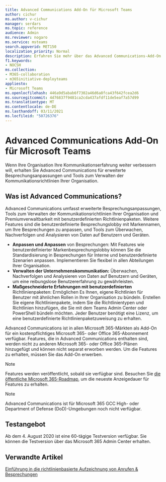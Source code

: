 ```yaml
---
title: Advanced Communications Add-On für Microsoft Teams
author: cichur
ms.author: v-cichur
manager: serdars
ms.topic: reference
audience: Admin
ms.reviewer: nogaro
ms.service: msteams
search.appverid: MET150
localization_priority: Normal
description: Erfahren Sie mehr über das Advanced Communications-Add-On SKU für Microsoft Teams.
f1.keywords:
- NOCSH
ms.collection:
- M365-collaboration
- m365initiative-deployteams
appliesto:
- Microsoft Teams
ms.openlocfilehash: 446a9d5abab6f7302a46d6a8fca43f642fcea2d6
ms.sourcegitcommit: 4d76837f9481ca2cda437afdf11de5eaf7a57d99
ms.translationtype: MT
ms.contentlocale: de-DE
ms.lasthandoff: 03/11/2021
ms.locfileid: "50726376"
---
```

# <a name="advanced-communications-add-on-for-microsoft-teams"></a>Advanced Communications Add-On für Microsoft Teams

Wenn Ihre Organisation Ihre Kommunikationserfahrung weiter verbessern will, erhalten Sie Advanced Communications für erweiterte Besprechungsanpassungen und Tools zum Verwalten der Kommunikationsrichtlinien Ihrer Organisation.

## <a name="what-is-advanced-communications"></a>Was ist Advanced Communications?

Advanced Communications umfasst erweiterte Besprechungsanpassungen, Tools zum Verwalten der Kommunikationsrichtlinien Ihrer Organisation und Premiumverwaltbarkeit mit benutzerdefinierten Richtlinienpaketen. Weitere Features sind die benutzerdefinierte Besprechungslobby mit Markennamen, um Ihre Besprechungen zu anpassen, und Tools zum Überwachen, Nachverfolgen und Analysieren von Daten auf Benutzern und Geräten.

- **Anpassen und Anpassen** von Besprechungen: Mit Features wie benutzerdefinierter Markenbesprechungslobby können Sie die Standardisierung in Besprechungen für Interne und benutzerdefinierte Szenarien anpassen. Implementieren Sie flexibel in allen Abteilungen Ihrer Organisation.
- **Verwalten der Unternehmenskommunikation:** Überwachen, Nachverfolgen und Analysieren von Daten auf Benutzern und Geräten, um eine reibungslose Benutzererfahrung zu gewährleisten.
- **Maßgeschneiderte Erfahrungen mit benutzerdefinierten** Richtlinienpaketen: Ermöglichen Es Ihnen, eigene Richtlinien für Benutzer mit ähnlichen Rollen in Ihrer Organisation zu bündeln. Erstellen Sie eigene Richtlinienpakete, indem Sie die Richtlinientypen und Richtlinien hinzufügen, die Sie mit dem Teams Admin Center oder PowerShell bündeln möchten. Jeder Benutzer benötigt eine Lizenz, um eine benutzerdefinierte Richtlinienpaketzuweisung zu erhalten. 

Advanced Communications ist in allen Microsoft 365-Märkten als Add-On für ein kostenpflichtiges Microsoft 365- oder Office 365-Abonnement verfügbar. Features, die in Advanced Communications enthalten sind, werden nicht zu anderen Microsoft 365- oder Office 365-Plänen hinzugefügt und können nicht separat erworben werden. Um die Features zu erhalten, müssen Sie das Add-On erwerben.

> [!NOTE]
> Features werden veröffentlicht, sobald sie verfügbar sind. Besuchen Sie [die öffentliche Microsoft 365-Roadmap,](https://www.microsoft.com/microsoft-365/roadmap?filters=Microsoft%20Teams) um die neueste Anzeigedauer für Features zu erhalten.

> [!NOTE]
> Advanced Communications ist für Microsoft 365 GCC High- oder Department of Defense (DoD)-Umgebungen noch nicht verfügbar.

## <a name="trial-offer"></a>Testangebot

Ab dem 4. August 2020 ist eine 60-tägige Testversion verfügbar. Sie können die Testversion über das Microsoft 365 Admin Center erhalten.

## <a name="related-articles"></a>Verwandte Artikel

[Einführung in die richtlinienbasierte Aufzeichnung von Anrufen & Besprechungen](../teams-recording-policy.md)
